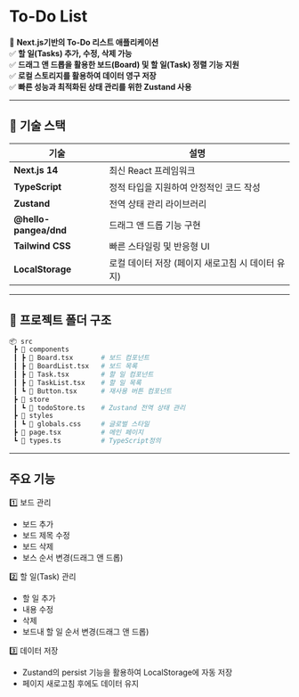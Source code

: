 # To-Do List

📌 **Next.js기반의 To-Do 리스트 애플리케이션**  
✅ **할 일(Tasks) 추가, 수정, 삭제 가능**  
✅ **드래그 앤 드롭을 활용한 보드(Board) 및 할 일(Task) 정렬 기능 지원**  
✅ **로컬 스토리지를 활용하여 데이터 영구 저장**  
✅ **빠른 성능과 최적화된 상태 관리를 위한 Zustand 사용**

---

## **🚀 기술 스택**

| 기술 | 설명 |
|------|------|
| **Next.js 14** | 최신 React 프레임워크 |
| **TypeScript** | 정적 타입을 지원하여 안정적인 코드 작성 |
| **Zustand** | 전역 상태 관리 라이브러리 |
| **@hello-pangea/dnd** | 드래그 앤 드롭 기능 구현 |
| **Tailwind CSS** | 빠른 스타일링 및 반응형 UI |
| **LocalStorage** | 로컬 데이터 저장 (페이지 새로고침 시 데이터 유지) |

---

## **📂 프로젝트 폴더 구조**

```bash
📦 src
 ┣ 📂 components
 ┃ ┣ 📜 Board.tsx       # 보드 컴포넌트
 ┃ ┣ 📜 BoardList.tsx   # 보드 목록
 ┃ ┣ 📜 Task.tsx        # 할 일 컴포넌트
 ┃ ┣ 📜 TaskList.tsx    # 할 일 목록
 ┃ ┗ 📜 Button.tsx      # 재사용 버튼 컴포넌트
 ┣ 📂 store
 ┃ ┗ 📜 todoStore.ts    # Zustand 전역 상태 관리
 ┣ 📂 styles
 ┃ ┗ 📜 globals.css     # 글로벌 스타일
 ┣ 📜 page.tsx          # 메인 페이지
 ┗ 📜 types.ts          # TypeScript정의
```

--- 

## 주요 기능

1️⃣ 보드 관리  
- 보드 추가  
- 보드 제목 수정  
- 보드 삭제  
- 보스 순서 변경(드래그 앤 드롭)  

2️⃣ 할 일(Task) 관리  
- 할 일 추가  
- 내용 수정  
- 삭제  
- 보드내 할 일 순서 변경(드래그 앤 드롭)  

3️⃣ 데이터 저장
- Zustand의 persist 기능을 활용하여 LocalStorage에 자동 저장
- 페이지 새로고침 후에도 데이터 유지
